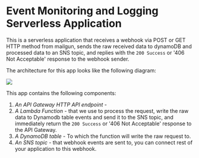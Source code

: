 # Event Monitoring and Logging Serverless Application

This is a serverless application that receives a webhook via POST or GET HTTP method from mailgun, sends the raw received data to dynamoDB and processed data to an SNS topic, and replies with the `200 Success` or '406 Not Acceptable' response to the webhook sender.

The architecture for this app looks like the following diagram:

![](./images/eventmonitor.png)


This app contains the following components:

1. _An API Gateway HTTP API endpoint_ -  
2. _A Lambda Function_ - that we use to process the request, write the raw data to Dynamodb table events and send it to the SNS topic, and immediately return the `200 Success` or '406 Not Acceptable' response to the API Gateway.
3. _A DynamoDB table_ - To which the function will write the raw request to.
4. _An SNS topic_ - that webhook events are sent to, you can connect rest of your application to this webhook.
